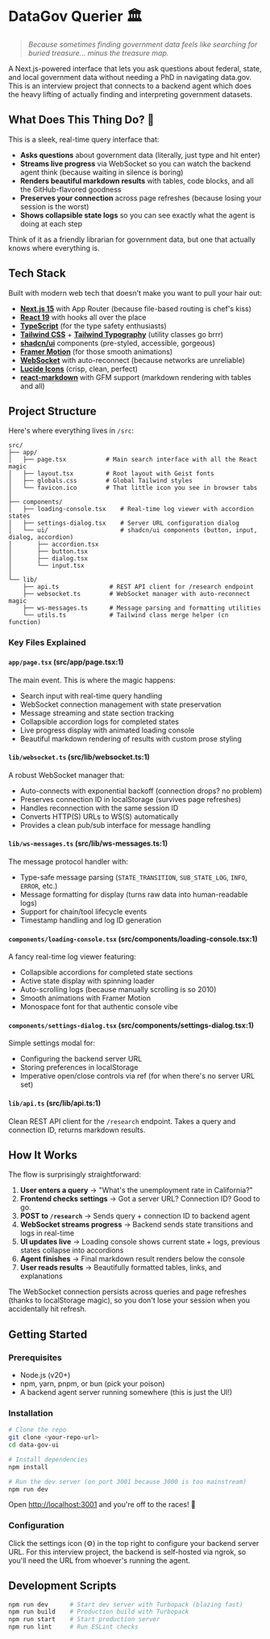 # DataGov Querier 🏛️

> _Because sometimes finding government data feels like searching for buried treasure... minus the treasure map._

A Next.js-powered interface that lets you ask questions about federal, state, and local government data without needing a PhD in navigating data.gov. This is an interview project that connects to a backend agent which does the heavy lifting of actually finding and interpreting government datasets.

## What Does This Thing Do? 🤔

This is a sleek, real-time query interface that:

- **Asks questions** about government data (literally, just type and hit enter)
- **Streams live progress** via WebSocket so you can watch the backend agent think (because waiting in silence is boring)
- **Renders beautiful markdown results** with tables, code blocks, and all the GitHub-flavored goodness
- **Preserves your connection** across page refreshes (because losing your session is the worst)
- **Shows collapsible state logs** so you can see exactly what the agent is doing at each step

Think of it as a friendly librarian for government data, but one that actually knows where everything is.

## Tech Stack

Built with modern web tech that doesn't make you want to pull your hair out:

- **[Next.js 15](https://nextjs.org/)** with App Router (because file-based routing is chef's kiss)
- **[React 19](https://react.dev/)** with hooks all over the place
- **[TypeScript](https://www.typescriptlang.org/)** (for the type safety enthusiasts)
- **[Tailwind CSS](https://tailwindcss.com/)** + **[Tailwind Typography](https://tailwindcss.com/docs/typography-plugin)** (utility classes go brrr)
- **[shadcn/ui](https://ui.shadcn.com/)** components (pre-styled, accessible, gorgeous)
- **[Framer Motion](https://www.framer.com/motion/)** (for those smooth animations)
- **[WebSocket](https://github.com/pladaria/websocket-ts)** with auto-reconnect (because networks are unreliable)
- **[Lucide Icons](https://lucide.dev/)** (crisp, clean, perfect)
- **[react-markdown](https://github.com/remarkjs/react-markdown)** with GFM support (markdown rendering with tables and all)

## Project Structure

Here's where everything lives in `/src`:

```
src/
├── app/
│   ├── page.tsx           # Main search interface with all the React magic
│   ├── layout.tsx         # Root layout with Geist fonts
│   ├── globals.css        # Global Tailwind styles
│   └── favicon.ico        # That little icon you see in browser tabs
│
├── components/
│   ├── loading-console.tsx    # Real-time log viewer with accordion states
│   ├── settings-dialog.tsx    # Server URL configuration dialog
│   └── ui/                    # shadcn/ui components (button, input, dialog, accordion)
│       ├── accordion.tsx
│       ├── button.tsx
│       ├── dialog.tsx
│       └── input.tsx
│
└── lib/
    ├── api.ts              # REST API client for /research endpoint
    ├── websocket.ts        # WebSocket manager with auto-reconnect magic
    ├── ws-messages.ts      # Message parsing and formatting utilities
    └── utils.ts            # Tailwind class merge helper (cn function)
```

### Key Files Explained

#### **`app/page.tsx`** (src/app/page.tsx:1)

The main event. This is where the magic happens:

- Search input with real-time query handling
- WebSocket connection management with state preservation
- Message streaming and state section tracking
- Collapsible accordion logs for completed states
- Live progress display with animated loading console
- Beautiful markdown rendering of results with custom prose styling

#### **`lib/websocket.ts`** (src/lib/websocket.ts:1)

A robust WebSocket manager that:

- Auto-connects with exponential backoff (connection drops? no problem)
- Preserves connection ID in localStorage (survives page refreshes)
- Handles reconnection with the same session ID
- Converts HTTP(S) URLs to WS(S) automatically
- Provides a clean pub/sub interface for message handling

#### **`lib/ws-messages.ts`** (src/lib/ws-messages.ts:1)

The message protocol handler with:

- Type-safe message parsing (`STATE_TRANSITION`, `SUB_STATE_LOG`, `INFO`, `ERROR`, etc.)
- Message formatting for display (turns raw data into human-readable logs)
- Support for chain/tool lifecycle events
- Timestamp handling and log ID generation

#### **`components/loading-console.tsx`** (src/components/loading-console.tsx:1)

A fancy real-time log viewer featuring:

- Collapsible accordions for completed state sections
- Active state display with spinning loader
- Auto-scrolling logs (because manually scrolling is so 2010)
- Smooth animations with Framer Motion
- Monospace font for that authentic console vibe

#### **`components/settings-dialog.tsx`** (src/components/settings-dialog.tsx:1)

Simple settings modal for:

- Configuring the backend server URL
- Storing preferences in localStorage
- Imperative open/close controls via ref (for when there's no server URL set)

#### **`lib/api.ts`** (src/lib/api.ts:1)

Clean REST API client for the `/research` endpoint. Takes a query and connection ID, returns markdown results.

## How It Works

The flow is surprisingly straightforward:

1. **User enters a query** → "What's the unemployment rate in California?"
2. **Frontend checks settings** → Got a server URL? Connection ID? Good to go.
3. **POST to `/research`** → Sends query + connection ID to backend agent
4. **WebSocket streams progress** → Backend sends state transitions and logs in real-time
5. **UI updates live** → Loading console shows current state + logs, previous states collapse into accordions
6. **Agent finishes** → Final markdown result renders below the console
7. **User reads results** → Beautifully formatted tables, links, and explanations

The WebSocket connection persists across queries and page refreshes (thanks to localStorage magic), so you don't lose your session when you accidentally hit refresh.

## Getting Started

### Prerequisites

- Node.js (v20+)
- npm, yarn, pnpm, or bun (pick your poison)
- A backend agent server running somewhere (this is just the UI!)

### Installation

```bash
# Clone the repo
git clone <your-repo-url>
cd data-gov-ui

# Install dependencies
npm install

# Run the dev server (on port 3001 because 3000 is too mainstream)
npm run dev
```

Open [http://localhost:3001](http://localhost:3001) and you're off to the races! 🏁

### Configuration

Click the settings icon (⚙️) in the top right to configure your backend server URL. For this interview project, the backend is self-hosted via ngrok, so you'll need the URL from whoever's running the agent.

## Development Scripts

```bash
npm run dev      # Start dev server with Turbopack (blazing fast)
npm run build    # Production build with Turbopack
npm run start    # Start production server
npm run lint     # Run ESLint checks
```
